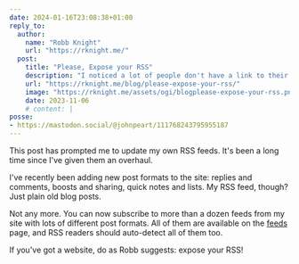 ```yaml
---
date: 2024-01-16T23:08:38+01:00
reply_to:
  author:
    name: "Robb Knight"
    url: "https://rknight.me/"
  post:
    title: "Please, Expose your RSS"
    description: "I noticed a lot of people don't have a link to their RSS feeds on their sites or have the correct metadata for auto-discovery"
    url: "https://rknight.me/blog/please-expose-your-rss/"
    image: "https://rknight.me/assets/ogi/blogplease-expose-your-rss.png"
    date: 2023-11-06
    # content: |
posse:
- https://mastodon.social/@johnpeart/111768243795955187
---
```


This post has prompted me to update my own RSS feeds. It's been a long time since I've given them an overhaul.

I've recently been adding new post formats to the site: replies and comments, boosts and sharing, quick notes and lists. My RSS feed, though? Just plain old blog posts.

Not any more. You can now subscribe to more than a dozen feeds from my site with lots of different post formats. All of them are available on the [feeds](/feeds) page, and RSS readers should auto-detect all of them too.

If you've got a website, do as Robb suggests: expose your RSS!